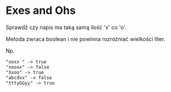 # Exes and Ohs

Sprawdź czy napis ma taką samą ilość 'x' co 'o'.

Metoda zwraca boolean i nie powinna rozróżniać wielkości liter.

Np. 

    "ooxx " -> true
    "xooxx" -> false
    "Xxoo" -> true
    "abcdxx" -> false
    "tttyGGyy" -> true
